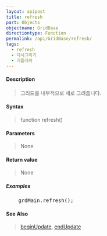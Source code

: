 ```yaml
---
layout: apipost
title: refresh
part: Objects
objectname: GridBase
directiontype: Function
permalink: /api/GridBase/refresh/
tags:
  - refresh
  - 다시그리기
  - 리플레쉬
---
```



#### Description

> 그리드를 내부적으로 새로 그려줍니다. 

#### Syntax

> function refresh()

#### Parameters

> None

#### Return value

> None

##### Examples 

<pre class="prettyprint">
    grdMain.refresh();
</pre>

#### See Also
> [beginUpdate](/api/GridBase/beginUpdate), [endUpdate](/api/GridBase/endUpdate)
